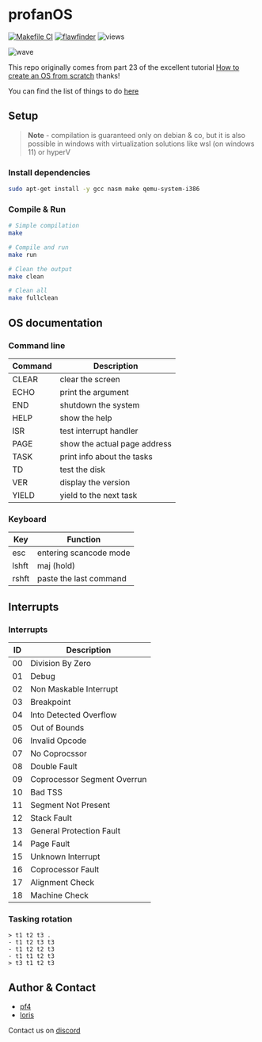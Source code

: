 # profanOS

[![Makefile CI](https://github.com/elydre/profanOS/actions/workflows/makefile.yml/badge.svg)](https://github.com/elydre/profanOS/actions/workflows/makefile.yml)
[![flawfinder](https://github.com/elydre/profanOS/actions/workflows/flawfinder.yml/badge.svg)](https://github.com/elydre/profanOS/actions/workflows/flawfinder.yml)
![views](https://komarev.com/ghpvc/?username=profanOS&color=aaaaaa&label=views)

![wave](https://elydre.github.io/img/profan.svg)

This repo originally comes from part 23 of the excellent tutorial [How to create an OS from scratch](https://github.com/cfenollosa/os-tutorial) thanks!

You can find the list of things to do [here](https://framindmap.org/c/maps/1263862/embed)

## Setup

> **Note** -
> compilation is guaranteed only on debian & co, but
> it is also possible in windows with virtualization
> solutions like wsl (on windows 11) or hyperV

### Install dependencies

```bash
sudo apt-get install -y gcc nasm make qemu-system-i386
```

### Compile & Run

```bash
# Simple compilation
make

# Compile and run
make run

# Clean the output
make clean

# Clean all
make fullclean
```

## OS documentation

### Command line

| Command | Description                  |
|---------|------------------------------|
| CLEAR   | clear the screen             |
| ECHO    | print the argument           |
| END     | shutdown the system          |
| HELP    | show the help                |
| ISR     | test interrupt handler       |
| PAGE    | show the actual page address |
| TASK    | print info about the tasks   |
| TD      | test the disk                |
| VER     | display the version          |
| YIELD   | yield to the next task       |

### Keyboard

| Key   | Function               |
|-------|------------------------|
| esc   | entering scancode mode |
| lshft | maj (hold)             |
| rshft | paste the last command |

## Interrupts

### Interrupts

|  ID  | Description                   |
|------|-------------------------------|
|  00  | Division By Zero              |
|  01  | Debug                         |
|  02  | Non Maskable Interrupt        |
|  03  | Breakpoint                    |
|  04  | Into Detected Overflow        |
|  05  | Out of Bounds                 |
|  06  | Invalid Opcode                |
|  07  | No Coprocssor                 |
|  08  | Double Fault                  |
|  09  | Coprocessor Segment Overrun   |
|  10  | Bad TSS                       |
|  11  | Segment Not Present           |
|  12  | Stack Fault                   |
|  13  | General Protection Fault      |
|  14  | Page Fault                    |
|  15  | Unknown Interrupt             |
|  16  | Coprocessor Fault             |
|  17  | Alignment Check               |
|  18  | Machine Check                 |

### Tasking rotation

```
> t1 t2 t3 .
- t1 t2 t3 t3
- t1 t2 t2 t3
- t1 t1 t2 t3
> t3 t1 t2 t3
```

## Author & Contact

* [pf4](https://github.com/elydre)
* [loris](https://github.com/Lorisredstone)

Contact us on [discord](https://pf4.ddns.net/discord)
